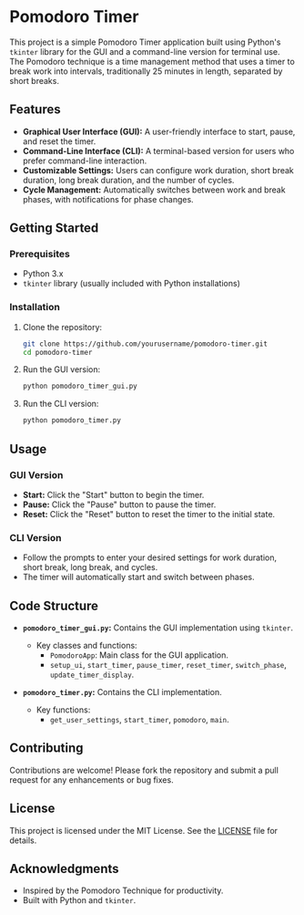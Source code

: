 # Pomodoro Timer

This project is a simple Pomodoro Timer application built using Python's `tkinter` library for the GUI and a command-line version for terminal use. The Pomodoro technique is a time management method that uses a timer to break work into intervals, traditionally 25 minutes in length, separated by short breaks.

## Features

- **Graphical User Interface (GUI):** A user-friendly interface to start, pause, and reset the timer.
- **Command-Line Interface (CLI):** A terminal-based version for users who prefer command-line interaction.
- **Customizable Settings:** Users can configure work duration, short break duration, long break duration, and the number of cycles.
- **Cycle Management:** Automatically switches between work and break phases, with notifications for phase changes.

## Getting Started

### Prerequisites

- Python 3.x
- `tkinter` library (usually included with Python installations)

### Installation

1. Clone the repository:
   ```bash
   git clone https://github.com/yourusername/pomodoro-timer.git
   cd pomodoro-timer
   ```

2. Run the GUI version:
   ```bash
   python pomodoro_timer_gui.py
   ```

3. Run the CLI version:
   ```bash
   python pomodoro_timer.py
   ```

## Usage

### GUI Version

- **Start:** Click the "Start" button to begin the timer.
- **Pause:** Click the "Pause" button to pause the timer.
- **Reset:** Click the "Reset" button to reset the timer to the initial state.

### CLI Version

- Follow the prompts to enter your desired settings for work duration, short break, long break, and cycles.
- The timer will automatically start and switch between phases.

## Code Structure

- **`pomodoro_timer_gui.py`:** Contains the GUI implementation using `tkinter`.
  - Key classes and functions:
    - `PomodoroApp`: Main class for the GUI application.
    - `setup_ui`, `start_timer`, `pause_timer`, `reset_timer`, `switch_phase`, `update_timer_display`.

- **`pomodoro_timer.py`:** Contains the CLI implementation.
  - Key functions:
    - `get_user_settings`, `start_timer`, `pomodoro`, `main`.

## Contributing

Contributions are welcome! Please fork the repository and submit a pull request for any enhancements or bug fixes.

## License

This project is licensed under the MIT License. See the [LICENSE](LICENSE) file for details.

## Acknowledgments

- Inspired by the Pomodoro Technique for productivity.
- Built with Python and `tkinter`.
